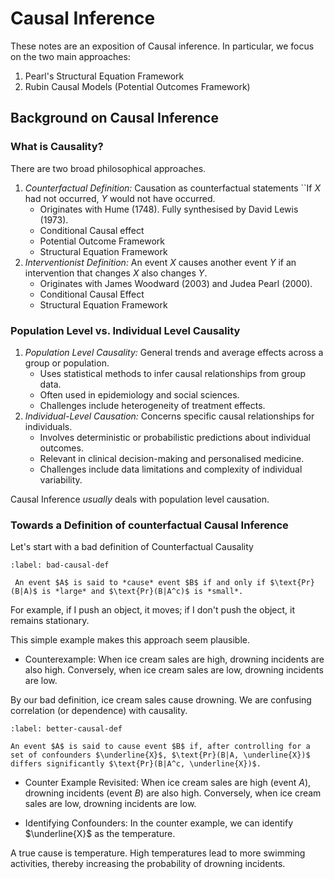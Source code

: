 # Causal Inference

These notes are an exposition of Causal inference. In particular, we focus on the two main approaches:

1. Pearl's Structural Equation Framework
2. Rubin Causal Models (Potential Outcomes Framework)

## Background on Causal Inference

### What is Causality?

There are two broad philosophical approaches.

1. *Counterfactual Definition:* Causation as counterfactual statements ``If $X$ had not occurred, $Y$ would not have occurred.
    - Originates with Hume (1748). Fully synthesised by David Lewis (1973).
    - Conditional Causal effect
    - Potential Outcome Framework
    - Structural Equation Framework
2. *Interventionist Definition:* An event $X$ causes another event $Y$ if an intervention that changes $X$ also changes $Y$.
    - Originates with James Woodward (2003) and Judea Pearl (2000).
    - Conditional Causal Effect
    - Structural Equation Framework

### Population Level vs. Individual Level Causality

1. *Population Level Causality:* General trends and average effects across a group or population.
    - Uses statistical methods to infer causal relationships from group data.
    - Often used in epidemiology and social sciences.
    - Challenges include heterogeneity of treatment effects.
2. *Individual-Level Causation:* Concerns specific causal relationships for individuals.
    - Involves deterministic or probabilistic predictions about individual outcomes.
    - Relevant in clinical decision-making and personalised medicine.
    - Challenges include data limitations and complexity of individual variability.

Causal Inference *usually* deals with population level causation.

### Towards a Definition of counterfactual Causal Inference

Let's start with a bad definition of Counterfactual Causality

```{prf:definition}
:label: bad-causal-def

 An event $A$ is said to *cause* event $B$ if and only if $\text{Pr}(B|A)$ is *large* and $\text{Pr}(B|A^c)$ is *small*.

```

For example, if I push an object, it moves; if I don't push the object, it remains stationary.

This simple example makes this approach seem plausible.

- Counterexample:  When ice cream sales are high, drowning incidents are also high. Conversely, when ice cream sales are low, drowning incidents are low.

By our bad definition, ice cream sales cause drowning. We are confusing correlation (or dependence) with causality.

```{prf:definition}
:label: better-causal-def

An event $A$ is said to cause event $B$ if, after controlling for a set of confounders $\underline{X}$, $\text{Pr}(B|A, \underline{X})$ differs significantly $\text{Pr}(B|A^c, \underline{X})$.

```

- Counter Example Revisited: When ice cream sales are high (event $A$), drowning incidents (event $B$) are also high. Conversely, when ice cream sales are low, drowning incidents are low.

- Identifying Confounders: In the counter example, we can identify $\underline{X}$ as the temperature.

A true cause is temperature. High temperatures lead to more swimming activities, thereby increasing the probability of drowning incidents.

